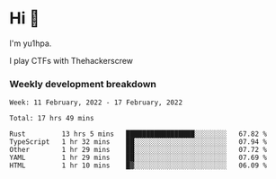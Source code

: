 # Hi 👋

I'm yu1hpa.

I play CTFs with Thehackerscrew

### Weekly development breakdown

<!--START_SECTION:waka-->
```text
Week: 11 February, 2022 - 17 February, 2022

Total: 17 hrs 49 mins

Rust         13 hrs 5 mins   █████████████████░░░░░░░░   67.82 % 
TypeScript   1 hr 32 mins    ██░░░░░░░░░░░░░░░░░░░░░░░   07.94 % 
Other        1 hr 29 mins    ██░░░░░░░░░░░░░░░░░░░░░░░   07.72 % 
YAML         1 hr 29 mins    ██░░░░░░░░░░░░░░░░░░░░░░░   07.69 % 
HTML         1 hr 10 mins    █▓░░░░░░░░░░░░░░░░░░░░░░░   06.09 % 
```
<!--END_SECTION:waka-->


